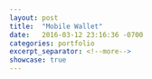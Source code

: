 ```yaml
---
layout: post
title:  "Mobile Wallet"
date:   2016-03-12 23:16:36 -0700
categories: portfolio
excerpt_separator: <!--more-->
showcase: true
---
```

